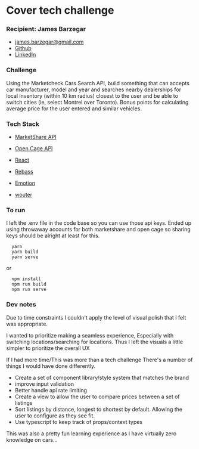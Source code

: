# Cover tech challenge

### Recipient: James Barzegar

- james.barzegar@gmail.com
- [Github](http://github.com/jbarzegar)
- [LinkedIn](https://www.linkedin.com/in/james-barzegar-686a74106/)

### Challenge

Using the Marketcheck Cars Search API, build something that can accepts car manufacturer,
model and year and searches nearby dealerships for local inventory (within 10 km radius)
closest to the user and be able to switch cities (ie, select Montrel over Toronto). Bonus points
for calculating average price for the user entered and similar vehicles.

### Tech Stack

- [MarketShare API](https://www.marketcheck.com/)
- [Open Cage API](https://opencagedata.com/api)

- [React](https://reactjs.org/)
- [Rebass](https://rebassjs.org/)
- [Emotion](https://emotion.sh)
- [wouter](https://github.com/molefrog/wouter)

### To run

I left the .env file in the code base so you can use those api keys.
Ended up using throwaway accounts for both marketshare and open cage so sharing keys should be alright at least for this.

```
  yarn
  yarn build
  yarn serve
```

or

```
  npm install
  npm run build
  npm run serve
```

### Dev notes

Due to time constraints I couldn't apply the level of visual polish that I felt was appropriate.

I wanted to prioritize making a seamless experience, Especially with switching locations/searching for locations. Thus I left the visuals a little simpler to prioritize the overall UX

If I had more time/This was more than a tech challenge There's a number of things I would have done differently.

- Create a set of component library/style system that matches the brand
- improve input validation
- Better handle api rate limiting
- Create a view to allow the user to compare prices between a set of listings
- Sort listings by distance, longest to shortest by default. Allowing the user to configure as they see fit.
- Use typescript to keep track of props/context types

This was also a pretty fun learning experience as I have virtually zero knowledge on cars...
